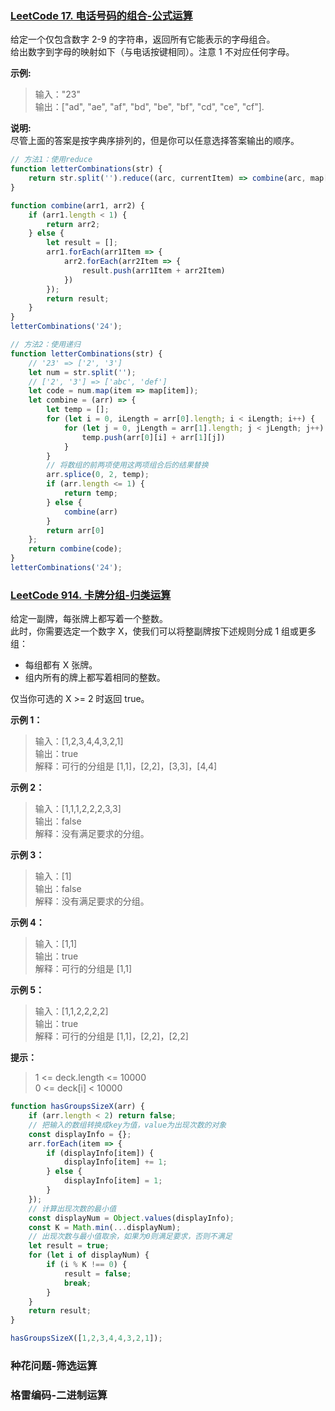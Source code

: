 ### [LeetCode 17. 电话号码的组合-公式运算](https://leetcode-cn.com/problems/letter-combinations-of-a-phone-number)
给定一个仅包含数字 2-9 的字符串，返回所有它能表示的字母组合。<br/>
给出数字到字母的映射如下（与电话按键相同）。注意 1 不对应任何字母。

**示例:**

>输入："23" <br/>
输出：["ad", "ae", "af", "bd", "be", "bf", "cd", "ce", "cf"].

**说明:** <br/>
尽管上面的答案是按字典序排列的，但是你可以任意选择答案输出的顺序。

```javascript
// 方法1：使用reduce
function letterCombinations(str) {
    return str.split('').reduce((arc, currentItem) => combine(arc, map[currentItem].split('')), []);
}

function combine(arr1, arr2) {
    if (arr1.length < 1) {
        return arr2;
    } else {
        let result = [];
        arr1.forEach(arr1Item => {
            arr2.forEach(arr2Item => {
                result.push(arr1Item + arr2Item)
            })
        });
        return result;
    }
}
letterCombinations('24');
```

```javascript
// 方法2：使用递归
function letterCombinations(str) {
    // '23' => ['2', '3']
    let num = str.split('');
    // ['2', '3'] => ['abc', 'def']
    let code = num.map(item => map[item]);
    let combine = (arr) => {
        let temp = [];
        for (let i = 0, iLength = arr[0].length; i < iLength; i++) {
            for (let j = 0, jLength = arr[1].length; j < jLength; j++) {
                temp.push(arr[0][i] + arr[1][j])
            }
        }
        // 将数组的前两项使用这两项组合后的结果替换
        arr.splice(0, 2, temp);
        if (arr.length <= 1) {
            return temp;
        } else {
            combine(arr)
        }
        return arr[0]
    };
    return combine(code);
}
letterCombinations('24');
```

### [LeetCode 914. 卡牌分组-归类运算](https://leetcode-cn.com/problems/x-of-a-kind-in-a-deck-of-cards)
给定一副牌，每张牌上都写着一个整数。<br/>
此时，你需要选定一个数字 X，使我们可以将整副牌按下述规则分成 1 组或更多组：

- 每组都有 X 张牌。
- 组内所有的牌上都写着相同的整数。

仅当你可选的 X >= 2 时返回 true。

**示例 1：**
> 输入：[1,2,3,4,4,3,2,1] <br/>
输出：true <br/>
解释：可行的分组是 [1,1]，[2,2]，[3,3]，[4,4]

**示例 2：**
>输入：[1,1,1,2,2,2,3,3] <br/>
输出：false <br/>
解释：没有满足要求的分组。

**示例 3：**
>输入：[1] <br/>
输出：false <br/>
解释：没有满足要求的分组。

**示例 4：**
>输入：[1,1] <br/>
输出：true <br/>
解释：可行的分组是 [1,1]

**示例 5：**
>输入：[1,1,2,2,2,2] <br/>
输出：true <br/>
解释：可行的分组是 [1,1]，[2,2]，[2,2]

**提示：**

> 1 <= deck.length <= 10000 <br/>
0 <= deck[i] < 10000

```javascript
function hasGroupsSizeX(arr) {
    if (arr.length < 2) return false;
    // 把输入的数组转换成key为值，value为出现次数的对象
    const displayInfo = {};
    arr.forEach(item => {
        if (displayInfo[item]) {
            displayInfo[item] += 1;
        } else {
            displayInfo[item] = 1;
        }
    });
    // 计算出现次数的最小值
    const displayNum = Object.values(displayInfo);
    const K = Math.min(...displayNum);
    // 出现次数与最小值取余，如果为0则满足要求，否则不满足
    let result = true;
    for (let i of displayNum) {
        if (i % K !== 0) {
            result = false;
            break;
        }
    }
    return result;
}

hasGroupsSizeX([1,2,3,4,4,3,2,1]);
```

### 种花问题-筛选运算
### 格雷编码-二进制运算